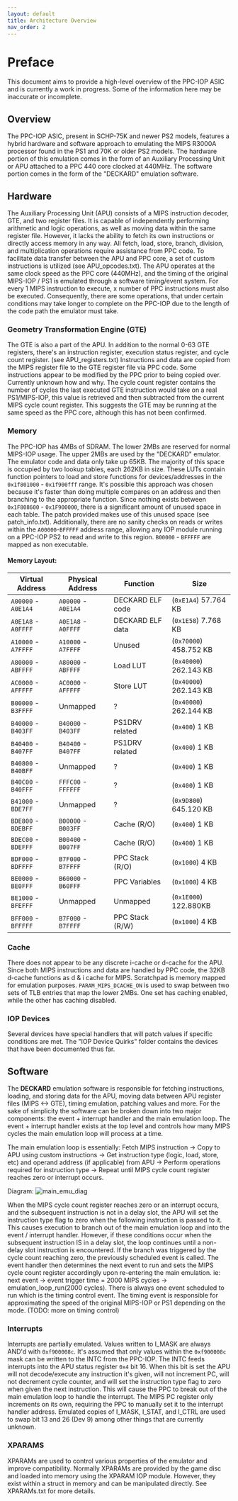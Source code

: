 ```yaml
---
layout: default
title: Architecture Overview
nav_order: 2
---
```


# Preface
This document aims to provide a high-level overview of the PPC-IOP ASIC and is currently a work in progress. Some of the information here may be inaccurate or incomplete.

## Overview
The PPC-IOP ASIC, present in SCHP-75K and newer PS2 models, features a hybrid hardware and software approach to 
emulating the MIPS R3000A processor found in the PS1 and 70K or older PS2 models. The hardware portion of this emulation
comes in the form of an Auxiliary Processing Unit or APU attached to a PPC 440 core clocked at 440MHz. 
The software portion comes in the form of the "DECKARD" emulation software.

## Hardware
The Auxiliary Processing Unit (APU) consists of a MIPS instruction decoder, GTE, and two register files. It is 
capable of independently performing arithmetic and logic operations, as well as moving data within the same register file.
However, it lacks the ability to fetch its own instructions or directly access memory in any way. All fetch, load, store,
branch, division, and multiplication operations require assistance from PPC code. To facilitate data transfer between 
the APU and PPC core, a set of custom instructions is utilized (see APU_opcodes.txt). The APU operates at the same 
clock speed as the PPC core (440MHz), and the timing of the original MIPS-IOP / PS1 is emulated through a software 
timing/event system. For every 1 MIPS instruction to execute, x number of PPC instructions must also be executed. 
Consequently, there are some operations, that under certain conditions may take longer to complete on the PPC-IOP 
due to the length of the code path the emulator must take.

### Geometry Transformation Engine (GTE)
The GTE is also a part of the APU. In addition to the normal 0-63 GTE registers, there's an instruction register, 
execution status register, and cycle count register. (see APU_registers.txt) Instructions and data are copied from the
MIPS register file to the GTE register file via PPC code. Some instructions appear to be modified by the PPC prior 
to being copied over. Currently unknown how and why. The cycle count register contains the number of cycles the last
executed GTE instruction would take on a real PS1/MIPS-IOP, this value is retrieved and then subtracted from the 
current MIPS cycle count register. This suggests the GTE may be running at the same speed as the PPC core, although this has not been confirmed.

### Memory
The PPC-IOP has 4MBs of SDRAM. The lower 2MBs are reserved for normal MIPS-IOP usage. The upper 2MBs are used by 
the "DECKARD" emulator. The emulator code and data only take up 65KB. The majority of this space is occupied by two 
lookup tables, each 262KB in size. These LUTs contain function pointers to load and store functions for devices/addresses
in the `0x1f801000` - `0x1f900fff` range. It's possible this approach was chosen because it's faster than doing multiple
compares on an address and then branching to the appropriate function. Since nothing exists between `0x1F808600` - `0x1F900000`,
there is a significant amount of unused space in each table. The patch provided makes use of this unused space (see patch_info.txt).
Additionally, there are no sanity checks on reads or writes within the `A00000`-`BFFFFF` address range, allowing any 
IOP module running on a PPC-IOP PS2 to read and write to this region. `B00000` - `BFFFFF` are mapped as non executable.

#### Memory Layout:

|   Virtual Address   |   Physical Address  |     Function     |          Size          |
|---------------------|---------------------|------------------|------------------------|
| `A00000` - `A0E1A4` | `A00000` - `A0E1A4` | DECKARD ELF code | (`0xE1A4`)  57.764 KB  |
| `A0E1A8` - `A0FFFF` | `A0E1A8` - `A0FFFF` | DECKARD ELF data | (`0x1E58`)  7.768 KB   |
| `A10000` - `A7FFFF` | `A10000` - `A7FFFF` | Unused           | (`0x70000`) 458.752 KB |
| `A80000` - `ABFFFF` | `A80000` - `ABFFFF` | Load LUT         | (`0x40000`) 262.143 KB |
| `AC0000` - `AFFFFF` | `AC0000` - `AFFFFF` | Store LUT        | (`0x40000`) 262.143 KB |
| `B00000` - `B3FFFF` | Unmapped            | ?                | (`0x40000`) 262.144 KB |
| `B40000` - `B403FF` | `B40000` - `B403FF` | PS1DRV related   | (`0x400`)   1 KB       |
| `B40400` - `B407FF` | `B40400` - `B407FF` | PS1DRV related   | (`0x400`)   1 KB       |
| `B40800` - `B40BFF` | Unmapped            | ?                | (`0x400`)   1 KB       |
| `B40C00` - `B40FFF` | `FFFC00` - `FFFFFF` | ?                | (`0x400`)   1 KB       |
| `B41000` - `BDE7FF` | Unmapped            | ?                | (`0x9D800`) 645.120 KB |
| `BDE800` - `BDEBFF` | `B00000` - `B003FF` | Cache (R/O)      | (`0x400`)   1 KB       |
| `BDEC00` - `BDEFFF` | `B00400` - `B007FF` | Cache (R/O)      | (`0x400`)   1 KB       |
| `BDF000` - `BDFFFF` | `B7F000` - `B7FFFF` | PPC Stack (R/O)  | (`0x1000`)  4 KB       |
| `BE0000` - `BE0FFF` | `B60000` - `B60FFF` | PPC Variables    | (`0x1000`)  4 KB       |
| `BE1000` - `BFEFFF` | Unmapped            | Unmapped         | (`0x1E000`) 122.880KB  |
| `BFF000` - `BFFFFF` | `B7F000` - `B7FFFF` | PPC Stack (R/W)  | (`0x1000`)  4 KB       |

### Cache
There does not appear to be any discrete i-cache or d-cache for the APU. Since both MIPS instructions and data are 
handled by PPC code, the 32KB d-cache functions as d & i cache for MIPS. Scratchpad is memory mapped for emulation 
purposes. `PARAM_MIPS_DCACHE_ON` is used to swap between two sets of TLB entries that map the lower 2MBs. 
One set has caching enabled, while the other has caching disabled.

### IOP Devices
Several devices have special handlers that will patch values if specific conditions are met. The "IOP Device Quirks" 
folder contains the devices that have been documented thus far.

## Software
The **DECKARD** emulation software is responsible for fetching instructions, loading, and storing data for the APU, moving 
data between APU register files (MIPS <-> GTE), timing emulation, patching values and more. For the sake of simplicity
the software can be broken down into two major components: the event + interrupt handler and the main emulation loop. 
The event + interrupt handler exists at the top level and controls how many MIPS cycles the main emulation loop will 
process at a time.

The main emulation loop is essentially:
Fetch MIPS instruction -> Copy to APU using custom instructions -> Get instruction type (logic, load, store, etc) and operand address (if applicable) from APU -> Perform operations required for instruction type -> Repeat until MIPS cycle count register reaches zero or interrupt occurs.

Diagram:
![main_emu_diag](https://github.com/qnox32/PPC-IOP/assets/123997012/048f8a4e-58a9-47db-8b91-00208bcf9b32)

When the MIPS cycle count register reaches zero or an interrupt occurs, and the subsequent instruction is not in a delay slot, the APU will set the instruction type flag to zero when the following instruction is passed to it. This causes execution to branch out of the main emulation loop and into the event / interrupt handler. However, if these conditions occur when the subsequent instruction IS in a delay slot, the loop continues until a non-delay slot instruction is encountered. If the branch was triggered by the cycle count reaching zero, the previously scheduled event is called. The event handler then determines the next event to run and sets the MIPS cycle count register accordingly upon re-entering the main emulation. ie: next event -> event trigger time = 2000 MIPS cycles -> emulation_loop_run(2000 cycles). There is always one event scheduled to run which is the timing control event. The timing event is responsible for approximating the speed of the original MIPS-IOP or PS1 depending on the mode. (TODO: more on timing control)

### Interrupts
Interrupts are partially emulated. Values written to I_MASK are always AND'd with `0xf900008c`. It's assumed that only values within the `0xf900008c` mask can be written to the INTC from the PPC-IOP. The INTC feeds interrupts into the APU status register `0x4` bit 16. When this bit is set the APU will not decode/execute any instruction it's given, will not increment PC, will not decrement cycle counter, and will set the instruction type flag to zero when given the next instruction. This will cause the PPC to break out of the main emulation loop to handle the interrupt. The MIPS PC register only increments on its own, requiring the PPC to manually set it to the interrupt handler address. Emulated copies of I_MASK, I_STAT, and I_CTRL are used to swap bit 13 and 26 (Dev 9) among other things that are currently unknown. 

### XPARAMS
XPARAMs are used to control various properties of the emulator and improve compatibility. Normally XPARAMs are provided by the game disc and loaded into memory using the XPARAM IOP module. However, they exist within a struct in memory and can be manipulated directly. See XPARAMs.txt for more details.

